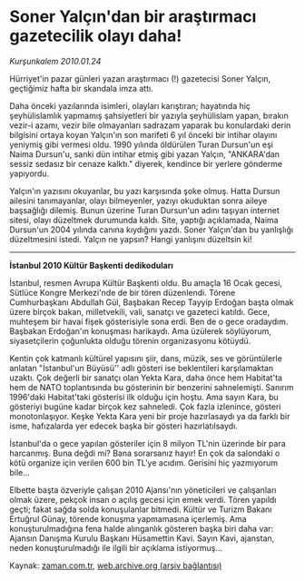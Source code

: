 # Soner Yalçın'dan bir araştırmacı gazetecilik olayı daha!

*Kurşunkalem 2010.01.24*

<td class="columnist-detail">
<p>Hürriyet'in pazar günleri yazan araştırmacı (!) gazetecisi Soner Yalçın, geçtiğimiz hafta bir skandala imza attı.</p>
<p>
<div id="haberMetinDiv">
<p>Daha önceki yazılarında isimleri, olayları karıştıran; hayatında hiç şeyhülislamlık yapmamış şahsiyetleri bir yazıyla şeyhülislam yapan, bırakın vezir-i azamı, vezir bile olmayanları sadrazam yaparak bu konulardaki derin bilgisini ortaya koyan Yalçın'ın son marifeti 6 yıl önceki bir intihar olayını yeniymiş gibi vermesi oldu. 1990 yılında öldürülen Turan Dursun'un eşi Naima Dursun'u, sanki dün intihar etmiş gibi yazan Yalçın, "ANKARA'dan sessiz sedasız bir cenaze kalktı." diyerek, kendince bir yerlere gönderme yapıyordu.
<p>Yalçın'ın yazısını okuyanlar, bu yazı karşısında şoke olmuş. Hatta Dursun ailesini tanımayanlar, olayı bilmeyenler, yazıyı okuduktan sonra aileye başsağlığı dilemiş. Bunun üzerine Turan Dursun'un adını taşıyan internet sitesi, olayı düzeltmek durumunda kaldı. Site, yaptığı açıklamada, Naima Dursun'un 2004 yılında canına kıydığını yazdı. Soner Yalçın'dan bu yanlışlığı düzeltmesini istedi. Yalçın ne yapsın? Hangi yanlışını düzeltsin ki!
<p><hr/>
<p><b>İstanbul 2010 Kültür Başkenti dedikoduları</b>
<p>İstanbul, resmen Avrupa Kültür Başkenti oldu. Bu amaçla 16 Ocak gecesi, Sütlüce Kongre Merkezi'nde de bir tören düzenlendi. Törene Cumhurbaşkanı Abdullah Gül, Başbakan Recep Tayyip Erdoğan başta olmak üzere birçok bakan, milletvekili, vali, sanatçı ve gazeteci katıldı. Gece, muhteşem bir havai fişek gösterisiyle sona erdi. Ben de o gece oradaydım. Başbakan Erdoğan'ın konuşması harikaydı. Ama üzülerek söylüyorum, siyasetçilerin çoğunlukta olduğu törenin organizasyonu kötüydü.
<p>Kentin çok katmanlı kültürel yapısını şiir, dans, müzik, ses ve görüntülerle anlatan "İstanbul'un Büyüsü'' adlı gösteri ise beklentileri karşılamaktan uzaktı. Çok değerli bir sanatçı olan Yekta Kara, daha önce hem Habitat'ta hem de NATO toplantısında bu gösterinin bir benzerini sahnelemişti. Sanırım 1996'daki Habitat'taki gösterisi ilk olduğu için hoştu. Ama sayın Kara, bu gösteriyi bugüne kadar birçok kez sahneledi. Çok fazla izlenince, gösteri monotonlaşıyor. Keşke Yekta Kara yeni bir proje hazırlasaydı ya da farklı bir isme, hafızalarda yer edecek başka bir gösteri hazırlatılsaydı.
<p>İstanbul'da o gece yapılan gösteriler için 8 milyon TL'nin üzerinde bir para harcanmış. Buna değdi mi? Bana sorarsanız hayır! En çok da salondaki o kötü organize için verilen 600 bin TL'ye acıdım. Gerisini hiç yazmıyorum bile...
<p>Elbette başta özveriyle çalışan 2010 Ajansı'nın yöneticileri ve çalışanları olmak üzere, pekçok insan o açılış gecesi için emek verdi. Tören yapıldı geçti; fakat sağda solda konuşulanlar bitmedi. Kültür ve Turizm Bakanı Ertuğrul Günay, törende konuşma yapmamasına içerlemiş. Ama konuşturulmadığına fena halde alınganlık gösteren başka biri daha var: Ajansın Danışma Kurulu Başkanı Hüsamettin Kavi. Sayın Kavi, ajanstan, neden konuşturulmadığı ile ilgili bir açıklama istiyormuş... </p></p></p></p></p></p></p></p></div>
</p>
<a href="http://web.archive.org/web/20101224234812/mailto:kursunkalem@zaman.com.tr">
</a></td>

Kaynak: [zaman.com.tr](http://zaman.com.tr/yazar.do?yazino=943853), [web.archive.org (arşiv bağlantısı)](http://web.archive.org/web/20101224234812/http://zaman.com.tr/yazar.do?yazino=943853)
